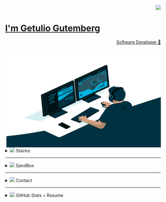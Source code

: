 <p align="right" ><img src="https://media.giphy.com/media/hvRJCLFzcasrR4ia7z/giphy.gif" width="30px"><frame src="https://komarev.com/ghpvc/?username=getuliogutemberg&label=Visitors:&color=red&style=flat"></frame> </p>

<p align="right" ><a href="https://www.linkedin.com/in/getuliogutemberg/" > <h1> I'm Getulio Gutemberg</h1> </a></p>

<p align="right" ><a href="https://www.linkedin.com/in/getuliogutemberg/" >Software Developer 🚀</a></p> <br/>

<img align="right" alt="GIF" src="./code.gif" width="500" height="300" />

<details>
<summary> <img height="30" src="https://upload.wikimedia.org/wikipedia/commons/thumb/b/be/Circle-icons-stack.svg/2048px-Circle-icons-stack.svg.png"> Stacks:</summary>

<!--<code><img height="20" src="https://raw.githubusercontent.com/github/explore/80688e429a7d4ef2fca1e82350fe8e3517d3494d/topics/javascript/javascript.png"></code>-->
<!--<code><img height="20" src="https://raw.githubusercontent.com/github/explore/80688e429a7d4ef2fca1e82350fe8e3517d3494d/topics/vue/vue.png"></code>-->

- <code><img height="30" src="https://d2nir1j4sou8ez.cloudfront.net/wp-content/uploads/2021/12/nextjs-boilerplate-logo.png"> Next.js</code> <code><img height="30" src="https://raw.githubusercontent.com/github/explore/80688e429a7d4ef2fca1e82350fe8e3517d3494d/topics/react/react.png"> React</code> <code><img height="30" src="https://raw.githubusercontent.com/github/explore/80688e429a7d4ef2fca1e82350fe8e3517d3494d/topics/nodejs/nodejs.png"> Node.js</code>
-  <code><img height="30" src="https://www.iconpacks.net/icons/3/free-html5-icon-6652-thumb.png"> Html</code> <code><img height="30" src="https://cdn1.iconfinder.com/data/icons/social-media-logos-7/64/css-3-512.png"> CSS</code> <code><img height="30" src="https://upload.wikimedia.org/wikipedia/commons/thumb/6/6a/JavaScript-logo.png/800px-JavaScript-logo.png"> JavaScript</code>
- <code><img height="30" src="https://cdn.icon-icons.com/icons2/2415/PNG/512/typescript_original_logo_icon_146317.png"> TypeScript</code> <code><img height="30" src="https://seeklogo.com/images/M/mongodb-logo-D13D67C930-seeklogo.com.png"> MongoDB</code>
- <code><img height="30" src="https://cdn-icons-png.flaticon.com/512/5968/5968342.png"> Postgrees</code> <code><img height="30" src="https://cdn.icon-icons.com/icons2/2699/PNG/512/firebase_logo_icon_171157.png"> FireBase</code>
- <code><img height="30" src="https://cdn.iconscout.com/icon/free/png-256/free-laravel-226015.png"> Laravel</code> <code><img height="30" src="https://cdn-icons-png.flaticon.com/256/5968/5968332.png"> Php</code> <code><img height="30" src="https://cdn-icons-png.flaticon.com/512/5968/5968350.png"> Python</code>
- <code><img height="30" src="https://static-00.iconduck.com/assets.00/socket-io-icon-2048x2046-tx88w4en.png"> Sockets IO</code> <code><img height="30" src="https://w7.pngwing.com/pngs/761/513/png-transparent-material-ui-logo.png"> Material UI</code>
 



<!--<code><img height="20" src="https://raw.githubusercontent.com/github/explore/80688e429a7d4ef2fca1e82350fe8e3517d3494d/topics/cpp/cpp.png"></code>-->
<!--<code><img height="20" src="https://raw.githubusercontent.com/github/explore/80688e429a7d4ef2fca1e82350fe8e3517d3494d/topics/python/python.png"></code>-->
<!--<code><img height="20" src="https://raw.githubusercontent.com/github/explore/80688e429a7d4ef2fca1e82350fe8e3517d3494d/topics/mysql/mysql.png"></code>-->
<!--<code><img height="20" src="https://raw.githubusercontent.com/github/explore/80688e429a7d4ef2fca1e82350fe8e3517d3494d/topics/firebase/firebase.png"></code>-->
<!--<code><img height="20" src="https://raw.githubusercontent.com/github/explore/80688e429a7d4ef2fca1e82350fe8e3517d3494d/topics/git/git.png"></code>-->
<!--<code><img height="20" src="https://raw.githubusercontent.com/github/explore/5c058a388828bb5fde0bcafd4bc867b5bb3f26f3/topics/graphql/graphql.png"></code>-->

Learned progress:

<!--START_SECTION:waka-->
```text
React.js             ████████████▓░░░░░░░░░░░░                                           50.67 % 
Node.js              ███████▓░░░░░░░░░░░░░░░░░                                           38.04 % 
Next.js              █████▓░░░░░░░░░░░░░░░░░░░                                           27.73 % 
Tailwind css         ██▓░░░░░░░░░░░░░░░░░░░░░░                                           10.64 % 
ReactNative          █░░░░░░░░░░░░░░░░░░░░░░░░                                           04.01 % 
```
<!--END_SECTION:waka-->

</details>

-----

<details>
<summary> <img height="30" src="https://cdn-icons-png.flaticon.com/512/506/506280.png"> SandBox</summary>

- [Responsive SaaS Layout](https://github.com/getuliogutemberg/responsive-layout)
<!-- - 👨🏽‍💻 I’m currently working on something cool :wink:;-->
<!-- - 🌱 I’m currently learning Flutter, Real-time data collection and Digital twins; -->
<!-- - 💬 Ask me about anything, I am happy to help;-->
<!-- - 📫 How to reach me: [@Getuliogutemberg](https://wa.me/558199279191);-->
<!-- - 📝[Resume](https://drive.google.com/file/d/1cRcuHrvBw1puX1BGYKJZagMvpT8AbPba/view?usp=sharing)-->

</details>



-----

<details>
<summary> <img height="30" src="https://upload.wikimedia.org/wikipedia/commons/thumb/9/93/Google_Contacts_icon.svg/1200px-Google_Contacts_icon.svg.png"> Contact</summary>
<!--<a href="https://discord.gg/D7d5btMT">
  <img align="left" alt="Getulio's Server Discord" width="22px" src="https://seeklogo.com//images/D/discord-logo-134E148657-seeklogo.com.png" />
</a>
<a href="https://twitter.com/geeky_abhiz">
  <img align="left" alt="Abhishek Naidu | Twitter" width="22px" src="https://cdn.jsdelivr.net/npm/simple-icons@v3/icons/twitter.svg" />
</a>-->
 
- <code>Linked In <a href="https://www.linkedin.com/in/getuliogutemberg/" ><img alt="Getulio's LinkdeIN"  height="30" src="https://cdn-icons-png.flaticon.com/256/174/174857.png" /></a></code>
- <code>Whatsapp <a href="https://wa.me/5581992079191"><img  alt="Getulio's whatsapp"  height="30" src="https://www.svgrepo.com/show/28155/whatsapp.svg" /></a></code>
- <code>Instagram <a href="https://www.instagram.com/getuliogutemberg"><img alt="Getulio's Instagram"  height="30" src="https://upload.wikimedia.org/wikipedia/commons/thumb/e/e7/Instagram_logo_2016.svg/2048px-Instagram_logo_2016.svg.png" /></a></code>

</details>

-----

<details>
<summary> <img height="30" src="https://cdn-icons-png.flaticon.com/512/432/432548.png"> GitHub Stats + Resume </summary>



<p align="center" >
 <img src="https://github-readme-stats.vercel.app/api?username=getuliogutemberg&show_icons=true&theme=gotham" alt="getuliogutemberg" />
 <br/>
 <code><a href="https://www.google.com" >Download Resume</a></code>
</p>

</details>




